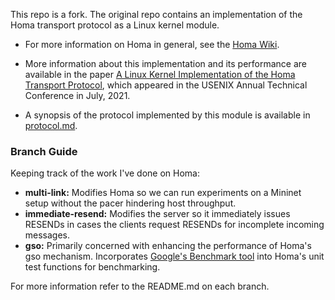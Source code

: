 This repo is a fork. The original repo contains an implementation of the Homa transport protocol as a Linux kernel module.

- For more information on Homa in general, see the [Homa
  Wiki](https://homa-transport.atlassian.net/wiki/spaces/HOMA).

- More information about this implementation and its performance are available in
  the paper [A Linux Kernel Implementation of the Homa Transport
  Protocol](https://www.usenix.org/system/files/atc21-ousterhout.pdf),
  which appeared in the USENIX Annual Technical Conference in July, 2021.

- A synopsis of the protocol implemented by this module is available in
  [protocol.md](https://github.com/PlatformLab/HomaModule/blob/master/protocol.md).

### Branch Guide
Keeping track of the work I've done on Homa:
- **multi-link:** Modifies Homa so we can run experiments on a Mininet setup without the pacer hindering host throughput. 
- **immediate-resend:** Modifies the server so it immediately issues RESENDs in cases the clients request RESENDs for incomplete incoming messages. 
- **gso:** Primarily concerned with enhancing the performance of Homa's gso mechanism. Incorporates [Google's Benchmark tool](https://github.com/google/benchmark) into Homa's unit test functions for benchmarking.

For more information refer to the README.md on each branch. 